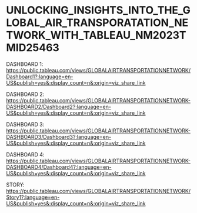 #  UNLOCKING_INSIGHTS_INTO_THE_GLOBAL_AIR_TRANSPORATATION_NETWORK_WITH_TABLEAU_NM2023TMID25463

DASHBOARD 1:
https://public.tableau.com/views/GLOBALAIRTRANSPORTATIONNETWORK/Dashboard1?:language=en-US&publish=yes&:display_count=n&:origin=viz_share_link

DASHBOARD 2:
https://public.tableau.com/views/GLOBALAIRTRANSPORTATIONNETWORK-DASHBOARD2/Dashboard2?:language=en-US&publish=yes&:display_count=n&:origin=viz_share_link

DASHBOARD 3:
https://public.tableau.com/views/GLOBALAIRTRANSPORTATIONNETWORK-DASHBOARD3/Dashboard3?:language=en-US&publish=yes&:display_count=n&:origin=viz_share_link

DASHBOARD 4:
https://public.tableau.com/views/GLOBALAIRTRANSPORTATIONNETWORK-DASHBOARD4/Dashboard4?:language=en-US&publish=yes&:display_count=n&:origin=viz_share_link

STORY:
https://public.tableau.com/views/GLOBALAIRTRANSPORTATIONNETWORK/Story1?:language=en-US&publish=yes&:display_count=n&:origin=viz_share_link
